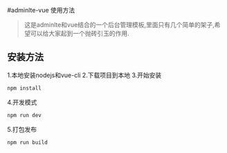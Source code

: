 #adminlte-vue 使用方法

> 这是adminlte和vue结合的一个后台管理模板,里面只有几个简单的架子,希望可以给大家起到一个抛砖引玉的作用.

## 安装方法
1.本地安装nodejs和vue-cli
2.下载项目到本地
3.开始安装

``` bash
npm install
```
4.开发模式
``` bash
npm run dev
```
5.打包发布
``` bash
npm run build
```

 